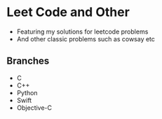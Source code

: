 # Leet Code and Other

- Featuring my solutions for leetcode problems
- And other classic problems such as cowsay etc

## Branches

- C
- C++
- Python
- Swift
- Objective-C

